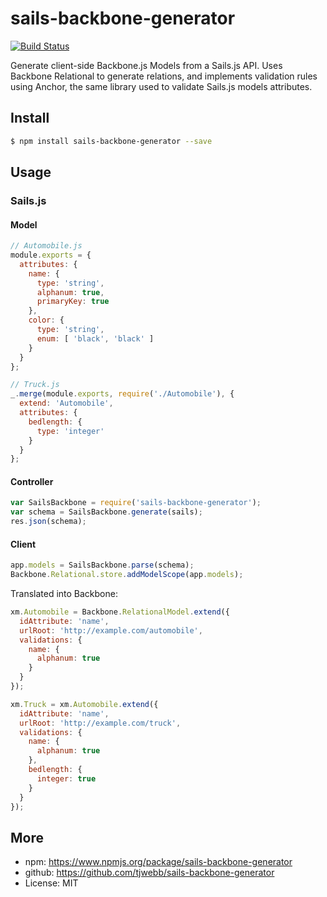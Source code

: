 sails-backbone-generator
====================

[![Build Status](https://travis-ci.org/tjwebb/sails-backbone-generator.svg?branch=master)](https://travis-ci.org/tjwebb/sails-backbone-generator)

Generate client-side Backbone.js Models from a Sails.js API. Uses Backbone
Relational to generate relations, and implements validation rules using Anchor,
the same library used to validate Sails.js models attributes.

## Install
```sh
$ npm install sails-backbone-generator --save
```

## Usage

### Sails.js

#### Model
```js
// Automobile.js
module.exports = {
  attributes: {
    name: {
      type: 'string',
      alphanum: true,
      primaryKey: true
    },
    color: {
      type: 'string',
      enum: [ 'black', 'black' ]
    }
  }
};

// Truck.js
_.merge(module.exports, require('./Automobile'), {
  extend: 'Automobile',
  attributes: {
    bedlength: {
      type: 'integer'
    }
  }
};
```

#### Controller
```js
var SailsBackbone = require('sails-backbone-generator');
var schema = SailsBackbone.generate(sails);
res.json(schema);
```

#### Client
```js
app.models = SailsBackbone.parse(schema);
Backbone.Relational.store.addModelScope(app.models);
```

Translated into Backbone:
```js
xm.Automobile = Backbone.RelationalModel.extend({
  idAttribute: 'name',
  urlRoot: 'http://example.com/automobile',
  validations: {
    name: {
      alphanum: true
    }
  }
});

xm.Truck = xm.Automobile.extend({
  idAttribute: 'name',
  urlRoot: 'http://example.com/truck',
  validations: {
    name: {
      alphanum: true
    },
    bedlength: {
      integer: true
    }
  }
});
```

## More
- npm: https://www.npmjs.org/package/sails-backbone-generator
- github: https://github.com/tjwebb/sails-backbone-generator
- License: MIT
